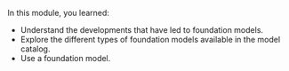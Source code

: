 In this module, you learned:

- Understand the developments that have led to foundation models.
- Explore the different types of foundation models available in the model catalog.
- Use a foundation model.